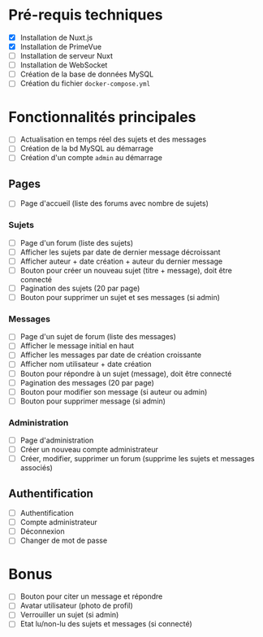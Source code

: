 # Pré-requis techniques

- [x] Installation de Nuxt.js
- [x] Installation de PrimeVue
- [ ] Installation de serveur Nuxt
- [ ] Installation de WebSocket
- [ ] Création de la base de données MySQL
- [ ] Création du fichier `docker-compose.yml`

# Fonctionnalités principales

- [ ] Actualisation en temps réel des sujets et des messages
- [ ] Création de la bd MySQL au démarrage
- [ ] Création d'un compte `admin` au démarrage

## Pages

- [ ] Page d'accueil (liste des forums avec nombre de sujets)

### Sujets

- [ ] Page d'un forum (liste des sujets)
- [ ] Afficher les sujets par date de dernier message décroissant
- [ ] Afficher auteur + date création + auteur du dernier message
- [ ] Bouton pour créer un nouveau sujet (titre + message), doit être connecté
- [ ] Pagination des sujets (20 par page)
- [ ] Bouton pour supprimer un sujet et ses messages (si admin)

### Messages

- [ ] Page d'un sujet de forum (liste des messages)
- [ ] Afficher le message initial en haut
- [ ] Afficher les messages par date de création croissante
- [ ] Afficher nom utilisateur + date création
- [ ] Bouton pour répondre à un sujet (message), doit être connecté
- [ ] Pagination des messages (20 par page)
- [ ] Bouton pour modifier son message (si auteur ou admin)
- [ ] Bouton pour supprimer message (si admin)

### Administration

- [ ] Page d'administration
- [ ] Créer un nouveau compte administrateur
- [ ] Créer, modifier, supprimer un forum (supprime les sujets et messages associés)

## Authentification

- [ ] Authentification
- [ ] Compte administrateur
- [ ] Déconnexion
- [ ] Changer de mot de passe

# Bonus

- [ ] Bouton pour citer un message et répondre
- [ ] Avatar utilisateur (photo de profil)
- [ ] Verrouiller un sujet (si admin)
- [ ] Etat lu/non-lu des sujets et messages (si connecté)
